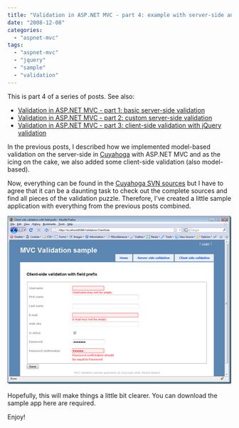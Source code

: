 ```yaml
---
title: "Validation in ASP.NET MVC - part 4: example with server-side and client-side validation"
date: "2008-12-08"
categories: 
  - "aspnet-mvc"
tags: 
  - "aspnet-mvc"
  - "jquery"
  - "sample"
  - "validation"
---
```


This is part 4 of a series of posts. See also:

- [Validation in ASP.NET MVC - part 1: basic server-side validation](../validation-in-asp.net-mvc-part-1-basic-server-side-validation)
- [Validation in ASP.NET MVC - part 2: custom server-side validation](../validation-in-asp.net-mvc-part-2-custom-server-side-validation)
- [Validation in ASP.NET MVC - part 3: client-side validation with jQuery validation](../validation-in-asp.net-mvc-part-3-client-side-validation-with)

In the previous posts, I described how we implemented model-based validation on the server-side in [Cuyahoga](http://cuyahoga-project.org) with ASP.NET MVC and as the icing on the cake, we also added some client-side validation (also model-based).

Now, everything can be found in the [Cuyahoga SVN sources](https://cuyahoga.svn.sourceforge.net/svnroot/cuyahoga/trunk/) but I have to agree that it can be a daunting task to check out the complete sources and find all pieces of the validation puzzle. Therefore, I've created a little sample application with everything from the previous posts combined.

[![validation-sample-app](./images/validation-sample-app_thumb.png)](http://blogs.taiga.nl/images/blogs_taiga_nl/martijn/WindowsLiveWriter/Val.NETMVCpart4examplewithserversideandc_13761/validation-sample-app_2.png)

Hopefully, this will make things a little bit clearer. You can download the sample app here are required.

Enjoy!
